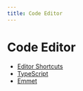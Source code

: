 ```yaml
---
title: Code Editor
---
```


# Code Editor

- [Editor Shortcuts](editor)
- [TypeScript](type_script)
- [Emmet](zen_coding)
